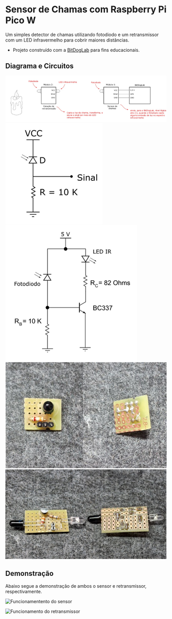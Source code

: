 # Sensor de Chamas com Raspberry Pi Pico W

Um simples detector de chamas utilizando fotodiodo e um retransmissor com um LED infravermelho para cobrir maiores distâncias.

* Projeto construído com a [BitDogLab](https://github.com/MoisesLuc/BitDogLab-C.git) para fins educacionais.



## Diagrama e Circuitos

![Diagrama](Diagrama.png)
![Circuito do Sensor](Circuito_sensor.png)
![Circuito do Retransmissor](Circuito_retransmissor.png)
![Placa do Sensor](Placa_sensor.png)
![Placa do Retransmissor](Placa_retransmissor.png)


## Demonstração

Abaixo segue a demonstração de ambos o sensor e retransmissor, respectivamente.

![Funcionamentento do sensor](https://drive.google.com/file/d/1cQ-56kzup8lpPYKLPxK6WTt1MheHkd8T/view?usp=sharing)

![Funcionamento do retransmissor](https://drive.google.com/file/d/1QVghKPXRrPXROFxOKR-_FLIzjiFiwkgf/view?usp=sharing)
